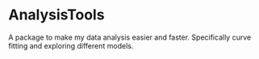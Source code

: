 # AnalysisTools
A package to make my data analysis easier and faster. Specifically curve fitting and exploring different models.
